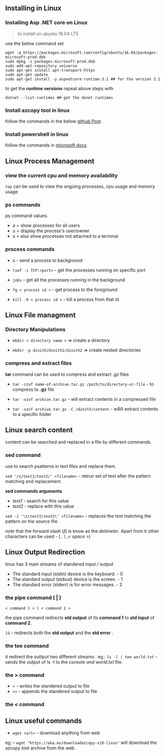## Installing in Linux

### Installing Asp .NET core on Linux

> to install on ubuntu 18.04 LTS

use the below command set

```shell
wget -q https://packages.microsoft.com/config/ubuntu/16.04/packages-microsoft-prod.deb
sudo dpkg -i packages-microsoft-prod.deb
sudo add-apt-repository universe
sudo apt-get install apt-transport-https
sudo apt-get update
sudo apt-get install -y aspnetcore-runtime-3.1 ## for the version 3.1
```

to get the **runtime versions** repeat above steps with

```shell
dotnet --list-runtimes ## get the donet runtimes 
```

### Install azcopy tool in linux

follow the commands in the below [github Post](https://gist.github.com/aessing/76f1200c9f5b2b9671937b3b0ed5fd6f) .

### Install powershell in linux

follow the commands in [microsoft docs](https://docs.microsoft.com/en-us/powershell/scripting/install/install-ubuntu?view=powershell-7.2#installation-via-package-repository)

## Linux Process Management

### view the current cpu and memory availability

``` top ``` can be used to view the ongoing processes, cpu usage and memory usage

### ps commands 

ps command values.

- a = show processes for all users
- u = display the process's user/owner
- x = also show processes not attached to a terminal


### process commands

- ``` & ``` - send a process to background

- ``` lsof -i TCP:<port> ``` - get the processes running on specific port

- ``` jobs ``` - get all the processes running in the background

- ``` fg < process id > ``` - get process to the foreground

- ``` kill -9 < process id > ``` - kill a process from that id

## Linux File managment

### Directory Manipulations

- ``` mkdir < directory name > ```  => create a directory

- ```mkdir -p dinith/dinith1/dinith2``` => create nested directories

### compress  and extract files

**tar** command can be used to compress and extract .gz files

- ```tar -czvf name-of-archive.tar.gz /path/to/directory-or-file``` - to compress to **.gz** file

- ``` tar -xzvf archive.tar.gz ``` - will extract contents in a compressed file

- ``` tar -xzvf archive.tar.gz -C /dinith/content ``` - w8ill extract contents to a specific folder

## Linux search content

content can be searched and replaced in a file by different commands.

### sed command

use to search psatterns in text files and replace them.

``` sed '/s/text1/text2/' <filename> ``` - retrun set of text after the pattern matching and replacement.

**sed commands arguments**

- *text1* - search for this value
- *text2* - replace with this value

``` sed -i '\s\text1\text2\' <filename> ``` - replaces the text matching the pattern on the source file

note that the forward slash (**/**) is know as the *delimeter*. Apart from ti other characters can be used - ( *. \ ,< space >*)

## Linux Output Redirection

linux  has 3 main streams of standered input / output

- The standard input (stdin) device is the keyboard. - 0
- The standard output (stdout) device is the screen. - 1
- The standard error (stderr) is for error messages. - 2

### the pipe command  ( | )

``` < command 1 > | < command 2 > ```

 the pipe command redirects **std output** of its **command 1** to **std input** of **command 2**.

``` |& ``` - redirects both the **std output** and the **std error** .

### the tee command

it redirect the outtput two different streams .
eg :
    ``` ls -l | tee world.txt ``` - sends the output of ls -l to the *console and world.txt* file.

### the > command

- ``` > ```  - writes the standered output to file 
- ```>>``` - appends the standered output to file

### the < command

## Linux useful commands

- ``` wget <url> ``` - download anything from web

 eg :- ``` wget "https://aka.ms/downloadazcopy-v10-linux" ``` will download the azcopy tool archive from the web .
